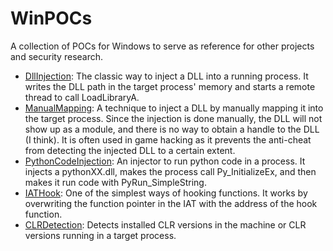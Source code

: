# WinPOCs

A collection of POCs for Windows to serve as reference for other projects and security research.

- [DllInjection](DllInjection): The classic way to inject a DLL into a running process. It writes the DLL path in the target process' memory and starts a remote thread to call LoadLibraryA.
- [ManualMapping](ManualMapping): A technique to inject a DLL by manually mapping it into the target process. Since the injection is done manually, the DLL will not show up as a module, and there is no way to obtain a handle to the DLL (I think). It is often used in game hacking as it prevents the anti-cheat from detecting the injected DLL to a certain extent.
- [PythonCodeInjection](PythonCodeInjection): An injector to run python code in a process. It injects a pythonXX.dll, makes the process call Py_InitializeEx, and then makes it run code with PyRun_SimpleString.
- [IATHook](IATHook): One of the simplest ways of hooking functions. It works by overwriting the function pointer in the IAT with the address of the hook function.
- [CLRDetection](CLRDetection): Detects installed CLR versions in the machine or CLR versions running in a target process.
